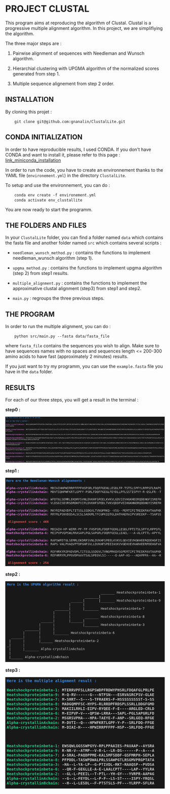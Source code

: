 # PROJECT CLUSTAL

This program aims at reproducing the algorithm of Clustal. Clustal is a progressive multiple alignment algorithm. In this project, we are simplifiying the algorithm.

The three major steps are :

1. Pairwise alignment of sequences with Needleman and Wunsch algorithm.

2. Hierarchial clustering with UPGMA algorithm of the normalized scores generated from step 1.

3. Multiple sequence alignement from step 2 order.

## INSTALLATION

By cloning this projet :

        git clone git@github.com:gnanalin/ClustalLite.git

## CONDA INITIALIZATION

In order to have reproducible results, I used CONDA. If you don't have CONDA and want to install it, please refer to this page : [link_miniconda_installation](https://docs.anaconda.com/miniconda/)

In order to run the code, you have to create an environnement thanks to the YAML file (`environement.yml`) in the directory `ClustalLite`. 

To setup and use the environnement, you can do :

        conda env create -f environement.yml
        conda activate env_clustallite

You are now ready to start the programm.

## THE FOLDERS AND FILES

In your `ClustalLite` folder, you can find a folder named `data` which contains the fasta file and another folder
named `src` which contains several scripts :

- `needleman_wunsch_method.py` : contains the functions to implement needleman_wunsch algorithm (step 1).

- `upgma_method.py` : contains the functions to implement upgma algorithm (step 2) from step1 results.

- `multiple_alignment.py` : contains the functions to implement the approximative clustal alignment (step3) from step1 and step2.

- `main.py` : regroups the three previous steps.

## THE PROGRAM

In order to run the multiple alignment, you can do :

        python src/main.py --fasta data/fasta_file

where `fasta_file` contains the sequences you wish to align. Make sure to have sequences names with no spaces and sequences length <= 200-300 amino acids to have 
fast (approximately 2 minutes) results.

If you just want to try my programm, you can use the `example.fasta` file you have in the `data` folder.

## RESULTS 

For each of our three steps, you will get a result in the terminal :

**step0 :**

![fasta](results/fasta_content.png "Fasta sequences file's content")

**step1 :**

![nw align](results/pairwise_align.png "A part of the pairwise alignment result")

**step2 :**

![upgma](results/upgma_result.png "UPGMA order tree")

**step3 :**

![clustal](results/clustal.png "A part of the clustal alignment result")